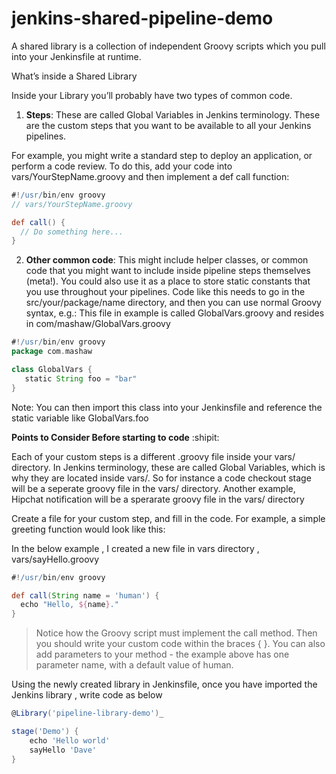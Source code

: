 # jenkins-shared-pipeline-demo

A shared library is a collection of independent Groovy scripts which you pull into your Jenkinsfile at runtime.

What’s inside a Shared Library

Inside your Library you’ll probably have two types of common code.
1) **Steps**: These are called Global Variables in Jenkins terminology.
These are the custom steps that you want to be available to all your Jenkins pipelines.

For example, you might write a standard step to deploy an application, or perform a code review. 
To do this, add your code into vars/YourStepName.groovy and then implement a def call function:

```groovy
#!/usr/bin/env groovy
// vars/YourStepName.groovy

def call() {
  // Do something here...
}
```

2) **Other common code**: This might include helper classes, or common code that you might want to include inside pipeline steps themselves (meta!). 
You could also use it as a place to store static constants that you use throughout your pipelines.
Code like this needs to go in the src/your/package/name directory, and then you can use normal Groovy syntax, e.g.:
This file in example is called GlobalVars.groovy and resides in com/mashaw/GlobalVars.groovy

```groovy
#!/usr/bin/env groovy
package com.mashaw

class GlobalVars {
   static String foo = "bar"
}
```

Note: You can then import this class into your Jenkinsfile and reference the static variable like GlobalVars.foo

**Points to Consider Before starting to code** :shipit:

Each of your custom steps is a different .groovy file inside your vars/ directory. 
In Jenkins terminology, these are called Global Variables, which is why they are located inside vars/.
So for instance a code checkout stage will be a seperate groovy file in the vars/ directory. Another example, Hipchat notification will be a sperarate groovy file in the vars/ directory

Create a file for your custom step, and fill in the code. For example, a simple greeting function would look like this:

In the below example , I created a new file in vars directory ,  vars/sayHello.groovy

```groovy
#!/usr/bin/env groovy

def call(String name = 'human') {
  echo "Hello, ${name}."
}
```

> Notice how the Groovy script must implement the call method. 
> Then you should write your custom code within the braces { }. 
> You can also add parameters to your method - the example above has one parameter name, with a default value of human.


Using the newly created library in Jenkinsfile, once you have imported the Jenkins library , write code as below

``` groovy
@Library('pipeline-library-demo')_

stage('Demo') {
    echo 'Hello world'
    sayHello 'Dave'
}
```
